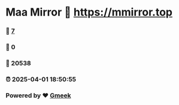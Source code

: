 # Maa Mirror :link: https://mmirror.top 
### :page_facing_up: [7](https://mmirror.top/tag.html) 
### :speech_balloon: 0 
### :hibiscus: 20538 
### :alarm_clock: 2025-04-01 18:50:55 
### Powered by :heart: [Gmeek](https://github.com/Meekdai/Gmeek)

